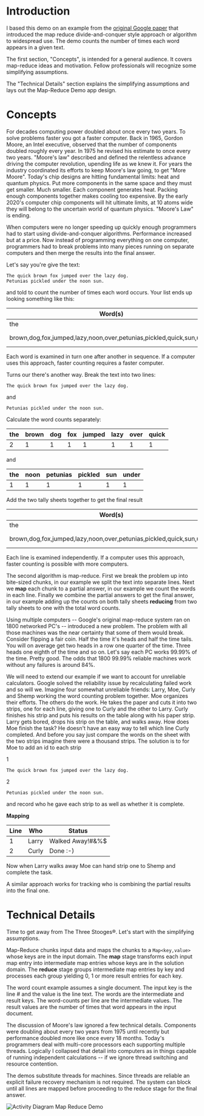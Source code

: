 # Introduction #

I based this demo on an example from the [original Google paper](https://static.googleusercontent.com/media/research.google.com/en//archive/mapreduce-osdi04.pdf) that introduced the map reduce divide-and-conquer style approach or algorithm to widespread use. The demo counts the number of times each word appears in a given text.

The first section, "Concepts", is intended for a general audience. It covers map-reduce ideas and motivation. Fellow professionals will recognize some simplifying assumptions.

The "Technical Details" section explains the simplifying assumptions and lays out the Map-Reduce Demo app design.

# Concepts #

For decades computing power doubled about once every two years. To solve problems faster you got a faster computer. Back in 1965, Gordon Moore, an Intel executive, observed that the number of components doubled roughly every year. In 1975 he revised his estimate to once every two years. "Moore's law" described and defined the relentless advance driving the computer revolution, upending life as we knew it. For years the industry coordinated its efforts to keep Moore's law going, to get "More Moore". Today's chip designs are hitting fundamental limits: heat and quantum physics. Put more components in the same space and they must get smaller. Much smaller. Each component generates heat. Packing enough components together makes cooling too expensive. By the early 2020's computer chip components will hit ultimate limits, at 10 atoms wide they will belong to the uncertain world of quantum physics. "Moore's Law" is ending. 

When computers were no longer speeding up quickly enough programmers had to start using divide-and-conquer algorithms. Performance increased but at a price. Now instead of programming everything on one computer, programmers had to break problems into many pieces running on separate computers and then merge the results into the final answer.


Let's say you're give the text:

	The quick brown fox jumped over the lazy dog.
	Petunias pickled under the noon sun.

and told to count the number of times each word occurs. Your list ends up looking something like this:

| Word(s)                                                              | Count  |
|----------------------------------------------------------------------|--------|
| the                                                                  | 3      |                                                        
| brown,dog,fox,jumped,lazy,noon,over,petunias,pickled,quick,sun,under | 1 each |

Each word is examined in turn one after another in sequence. If a computer uses this approach, faster counting requires a faster computer. 

Turns our there's another way. Break the text into two lines:

	The quick brown fox jumped over the lazy dog.
and

	Petunias pickled under the noon sun.

Calculate the word counts separately:

| the | brown | dog |fox | jumped | lazy | over | quick 
|-----|---|---|--|---|---|---|---|
| 2 | 1 | 1 | 1 | 1 | 1 | 1 | 1

and

| the | noon |petunias | pickled | sun | under |
|-----|------|----|---------|------|----| 
|  1  |  1 | 1 | 1 | 1 | 1 

 Add the two tally sheets together to get the final result

| Word(s)                                                              | Count  |
|----------------------------------------------------------------------|--------|
| the                                                                  | 3      |                                                        
| brown,dog,fox,jumped,lazy,noon,over,petunias,pickled,quick,sun,under | 1 each |

Each line is examined independently. If a computer uses this approach, faster counting is possible with more computers.

The second algorithm is map-reduce. First we break the problem up into bite-sized chunks, in our example we split the text into separate lines. Next we **map** each chunk to a partial answer, in our example we count the words in each line. Finally we combine the partial answers to get the final answer, in our example adding up the counts on both tally sheets **reducing** from two tally sheets to one with the total word counts.


Using multiple computers -- Google's original map-reduce system ran on 1800 networked PC's -- introduced a new problem. The problem with all those machines was the near certainty that some of them would break. Consider flipping a fair coin. Half the time it's heads and half the time tails. You will on average get two heads in a row one quarter of the time. Three heads one eighth of the time and so on. Let's say each PC works 99.99% of the time. Pretty good. The odds that 1800 99.99% reliable machines work without any failures is around 84%.  

We will need to extend our example if we want to account for unreliable calculators. Google solved the reliability issue by recalculating failed work and so will we. Imagine four somewhat unreliable friends: Larry, Moe, Curly and Shemp working the word counting problem together. Moe organizes their efforts. The others do the work. He takes the paper and cuts it into two strips, one for each line, giving one to Curly and the other to Larry. Curly finishes his strip and puts his results on the table along with his paper strip. Larry gets bored, drops his strip on the table, and walks away. How does Moe finish the task? He doesn't have an easy way to tell which line Curly completed. And before you say just compare the words on the sheet with the two strips imagine there were a thousand strips. The solution is to for Moe to add an id to each strip

1

	The quick brown fox jumped over the lazy dog.

2

	Petunias pickled under the noon sun.

and record who he gave each strip to as well as whether it is complete.

**Mapping**

| Line | Who | Status |
|------|-----|----------------|
|  1   |  Larry | Walked Away!#&%$
|  2   |  Curly | Done :-)

Now when Larry walks away Moe can hand strip one to Shemp and complete the task.

A similar approach works for tracking who is combining the partial results into the final one.

# Technical Details #

Time to get away from The Three Stooges&reg;. Let's start with the simplifying assumptions. 

Map-Reduce chunks input data and maps the chunks to a `Map<key,value>` whose keys are in the input domain. The **map** stage transforms each input map entry into intermediate map entries whose keys are in the solution domain. The **reduce** stage groups intermediate map entries by key and processes each group yielding 0, 1 or more result entries for each key. 

The word count example assumes a single document. The input key is the line # and the value is the line text. The words are the intermediate and result keys. The word-counts per line are the intermediate values. The result values are the number of times that word appears in the input document.
  
The discussion of Moore's law ignored a few technical details. Components were doubling about every two years from 1975 until recently but performance doubled more like once every 18 months. Today's programmers deal with multi-core processors each supporting multiple threads. Logically I collapsed that detail into computers as in things capable of running independent calculations -- if we ignore thread switching and resource contention.

The demos substitute threads for machines. Since threads are reliable an explicit failure recovery mechanism is not required. The system can block until all lines are mapped before proceeding to the reduce stage for the final answer.

![Activity Diagram Map Reduce Demo](https://i.imgur.com/IRHfwTZ.png)



  
